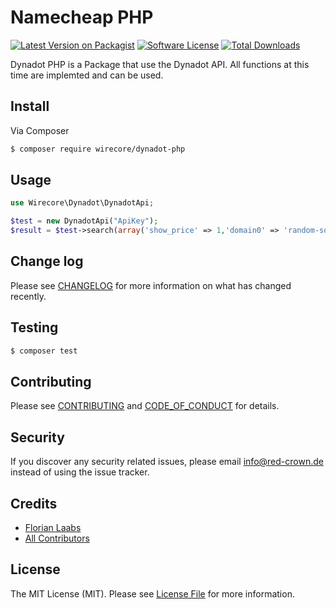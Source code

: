 
# Namecheap PHP

[![Latest Version on Packagist][ico-version]][link-packagist]
[![Software License][ico-license]](LICENSE.md)
[![Total Downloads][ico-downloads]][link-downloads]

Dynadot PHP is a Package that use the Dynadot API. All functions at this time are implemted and can be used.


## Install

Via Composer

``` bash
$ composer require wirecore/dynadot-php
```

## Usage

``` php
use Wirecore\Dynadot\DynadotApi;

$test = new DynadotApi("ApiKey");
$result = $test->search(array('show_price' => 1,'domain0' => 'random-software.xyz'));
```

## Change log

Please see [CHANGELOG](CHANGELOG.md) for more information on what has changed recently.

## Testing

``` bash
$ composer test
```

## Contributing

Please see [CONTRIBUTING](CONTRIBUTING.md) and [CODE_OF_CONDUCT](CODE_OF_CONDUCT.md) for details.

## Security

If you discover any security related issues, please email info@red-crown.de instead of using the issue tracker.

## Credits

- [Florian Laabs][link-author]
- [All Contributors][link-contributors]

## License

The MIT License (MIT). Please see [License File](LICENSE.md) for more information.

[ico-version]: https://img.shields.io/packagist/v/wirecore/dynadot-php.svg?style=flat-square
[ico-license]: https://img.shields.io/badge/license-MIT-brightgreen.svg?style=flat-square
[ico-downloads]: https://img.shields.io/packagist/dt/wirecore/dynadot-php.svg?style=flat-square

[link-packagist]: https://packagist.org/packages/wirecore/dynadot-php
[link-downloads]: https://packagist.org/packages/wirecore/dynadot-php
[link-author]: https://github.com/wiifree
[link-contributors]: ../../contributors
